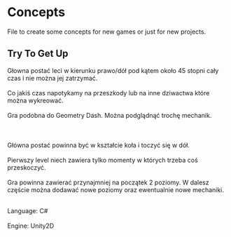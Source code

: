 # Concepts

File to create some concepts for new games or just for new projects.

## Try To Get Up
Głowna postać leci w kierunku prawo/dół pod kątem około 45 stopni cały czas i nie można jej zatrzymać.<br /><br />
Co jakiś czas napotykamy na przeszkody lub na inne dziwactwa które można wykreować.<br /><br />
Gra podobna do Geometry Dash. Można podglądnąć trochę mechanik.<br /><br />
<br /><br />
Główna postać powinna być w kształcie koła i toczyć się w dół.<br /><br />
Pierwszy level niech zawiera tylko momenty w których trzeba coś przeskoczyć.<br /><br />
Gra powinna zawierać przynajmniej na początek 2 poziomy.
W dalesz częście można dodawać nowe poziomy oraz ewentualnie nowe mechaniki.<br /><br />


Language: C#<br /><br />
Engine: Unity2D
